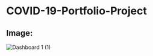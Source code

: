 # COVID-19-Portfolio-Project

## Image:

![Dashboard 1 (1)](https://user-images.githubusercontent.com/114427519/193959305-8fe1796f-c7df-4521-9c90-f90c209bdb44.png)

